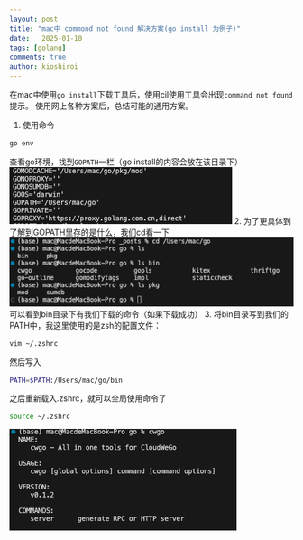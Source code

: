 ```yaml
---
layout: post
title: "mac中 commond not found 解决方案(go install 为例子)"
date:   2025-01-10
tags: [golang]
comments: true
author: kioshiroi
---
```

在mac中使用`go install`下载工具后，使用cil使用工具会出现`command not found`提示。
使用网上各种方案后，总结可能的通用方案。
1. 使用命令
```bash
go env
```
查看go环境，找到`GOPATH`一栏（go install的内容会放在该目录下）
![](../images/20250122/go_env.png)
2. 为了更具体到了解到GOPATH里存的是什么，我们cd看一下
![](../images/20250122/cd.png)
可以看到bin目录下有我们下载的命令（如果下载成功）
3. 将bin目录写到我们的PATH中，我这里使用的是zsh的配置文件：
```bash
vim ~/.zshrc
```
然后写入
```bash
PATH=$PATH:/Users/mac/go/bin
```

之后重新载入.zshrc，就可以全局使用命令了
```bash
source ~/.zshrc
```
![](../images/20250122/cwgo.png)